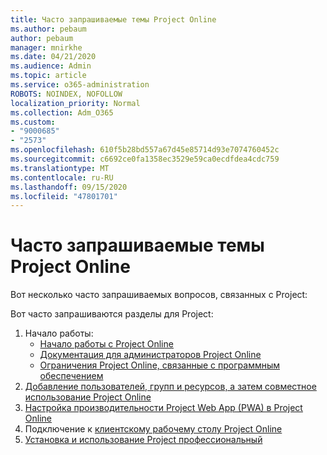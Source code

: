 ```yaml
---
title: Часто запрашиваемые темы Project Online
ms.author: pebaum
author: pebaum
manager: mnirkhe
ms.date: 04/21/2020
ms.audience: Admin
ms.topic: article
ms.service: o365-administration
ROBOTS: NOINDEX, NOFOLLOW
localization_priority: Normal
ms.collection: Adm_O365
ms.custom:
- "9000685"
- "2573"
ms.openlocfilehash: 610f5b28bd557a67d45e85714d93e7074760452c
ms.sourcegitcommit: c6692ce0fa1358ec3529e59ca0ecdfdea4cdc759
ms.translationtype: MT
ms.contentlocale: ru-RU
ms.lasthandoff: 09/15/2020
ms.locfileid: "47801701"
---
```

# <a name="project-online-frequently-requested-topics"></a>Часто запрашиваемые темы Project Online

Вот несколько часто запрашиваемых вопросов, связанных с Project:

Вот часто запрашиваются разделы для Project:
1.  Начало работы: 
    -   [Начало работы с Project Online](https://docs.microsoft.comProjectOnline/get-started-with-project-online) 
    -   [Документация для администраторов Project Online](https://docs.microsoft.com/projectonline/project-online) 
    -   [Ограничения Project Online, связанные с программным обеспечением](https://docs.microsoft.com/ProjectOnline/project-online-software-boundaries-and-limits) 
2.  [Добавление пользователей, групп и ресурсов, а затем совместное использование Project Online](https://docs.microsoft.com/projectonline/step-2-add-people-to-project-online) 
3.  [Настройка производительности Project Web App (PWA) в Project Online](https://docs.microsoft.com/projectonline/tune-project-online-performance)
4.  Подключение к [клиентскому рабочему столу Project Online](https://docs.microsoft.com/projectonline/connect-to-project-online-with-the-project-online-desktop-client) 
5.  [Установка и использование Project профессиональный](https://support.office.com/article/install-project-7059249b-d9fe-4d61-ab96-5c5bf435f281) 
